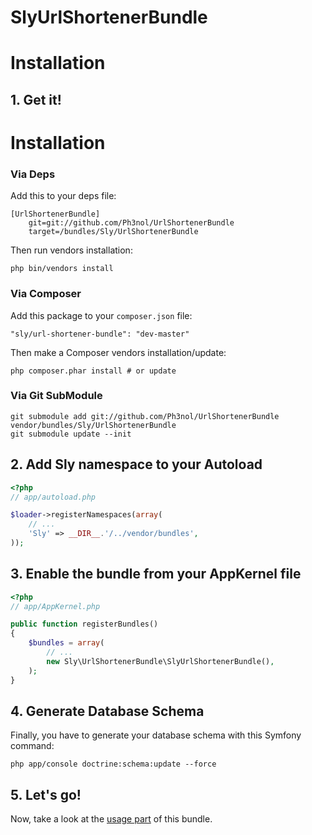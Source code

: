 SlyUrlShortenerBundle
====================

# Installation

## 1. Get it!

# Installation

### Via Deps

Add this to your deps file:

```
[UrlShortenerBundle]
    git=git://github.com/Ph3nol/UrlShortenerBundle
    target=/bundles/Sly/UrlShortenerBundle
```

Then run vendors installation:

```
php bin/vendors install
```

### Via Composer

Add this package to your `composer.json` file:

```
"sly/url-shortener-bundle": "dev-master"
```

Then make a Composer vendors installation/update:

```
php composer.phar install # or update
```

### Via Git SubModule

```
git submodule add git://github.com/Ph3nol/UrlShortenerBundle vendor/bundles/Sly/UrlShortenerBundle
git submodule update --init
```


## 2. Add Sly namespace to your Autoload

```php
<?php
// app/autoload.php

$loader->registerNamespaces(array(
    // ...
    'Sly' => __DIR__.'/../vendor/bundles',
));
```

## 3. Enable the bundle from your AppKernel file

```php
<?php
// app/AppKernel.php

public function registerBundles()
{
    $bundles = array(
        // ...
        new Sly\UrlShortenerBundle\SlyUrlShortenerBundle(),
    );
}
```

## 4. Generate Database Schema

Finally, you have to generate your database schema with this Symfony command:

```php app/console doctrine:schema:update --force```

## 5. Let's go!

Now, take a look at the [usage part](https://github.com/Ph3nol/UrlShortenerBundle/blob/master/Resources/doc/usage.markdown) of this bundle.
